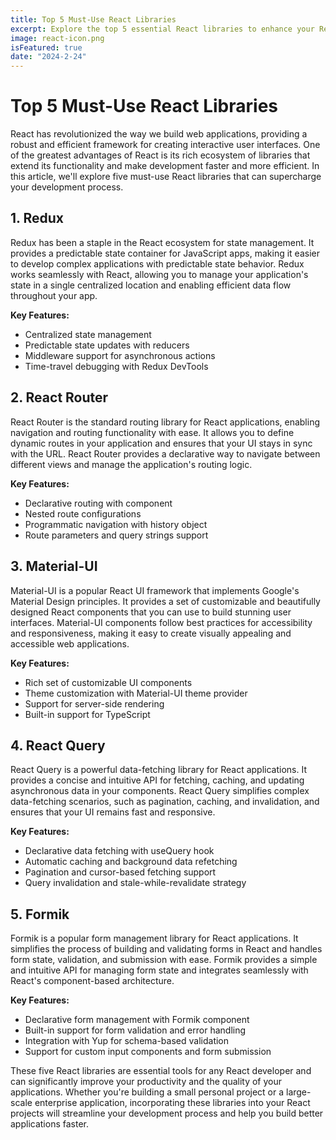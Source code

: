 ```yaml
---
title: Top 5 Must-Use React Libraries
excerpt: Explore the top 5 essential React libraries to enhance your React development experience
image: react-icon.png
isFeatured: true
date: "2024-2-24"
---
```


# Top 5 Must-Use React Libraries

React has revolutionized the way we build web applications, providing a robust and efficient framework for creating interactive user interfaces. One of the greatest advantages of React is its rich ecosystem of libraries that extend its functionality and make development faster and more efficient. In this article, we'll explore five must-use React libraries that can supercharge your development process.

## 1. **Redux**

Redux has been a staple in the React ecosystem for state management. It provides a predictable state container for JavaScript apps, making it easier to develop complex applications with predictable state behavior. Redux works seamlessly with React, allowing you to manage your application's state in a single centralized location and enabling efficient data flow throughout your app.

**Key Features:**

- Centralized state management
- Predictable state updates with reducers
- Middleware support for asynchronous actions
- Time-travel debugging with Redux DevTools

## 2. **React Router**

React Router is the standard routing library for React applications, enabling navigation and routing functionality with ease. It allows you to define dynamic routes in your application and ensures that your UI stays in sync with the URL. React Router provides a declarative way to navigate between different views and manage the application's routing logic.

**Key Features:**

- Declarative routing with <Route> component
- Nested route configurations
- Programmatic navigation with history object
- Route parameters and query strings support

## 3. **Material-UI**

Material-UI is a popular React UI framework that implements Google's Material Design principles. It provides a set of customizable and beautifully designed React components that you can use to build stunning user interfaces. Material-UI components follow best practices for accessibility and responsiveness, making it easy to create visually appealing and accessible web applications.

**Key Features:**

- Rich set of customizable UI components
- Theme customization with Material-UI theme provider
- Support for server-side rendering
- Built-in support for TypeScript

## 4. **React Query**

React Query is a powerful data-fetching library for React applications. It provides a concise and intuitive API for fetching, caching, and updating asynchronous data in your components. React Query simplifies complex data-fetching scenarios, such as pagination, caching, and invalidation, and ensures that your UI remains fast and responsive.

**Key Features:**

- Declarative data fetching with useQuery hook
- Automatic caching and background data refetching
- Pagination and cursor-based fetching support
- Query invalidation and stale-while-revalidate strategy

## 5. **Formik**

Formik is a popular form management library for React applications. It simplifies the process of building and validating forms in React and handles form state, validation, and submission with ease. Formik provides a simple and intuitive API for managing form state and integrates seamlessly with React's component-based architecture.

**Key Features:**

- Declarative form management with Formik component
- Built-in support for form validation and error handling
- Integration with Yup for schema-based validation
- Support for custom input components and form submission

These five React libraries are essential tools for any React developer and can significantly improve your productivity and the quality of your applications. Whether you're building a small personal project or a large-scale enterprise application, incorporating these libraries into your React projects will streamline your development process and help you build better applications faster.
